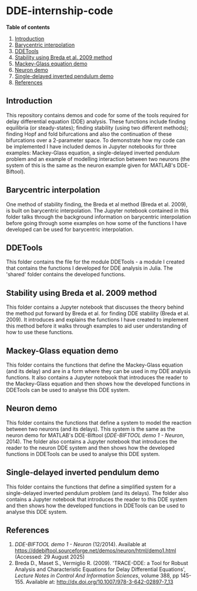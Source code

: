 # DDE-internship-code

**Table of contents**
1. [Introduction](#introduction)
2. [Barycentric interpolation](#barycentric-interpolation)
3. [DDETools](#DDETools)
4. [Stability using Breda et al. 2009 method](#stability-using-Breda-et-al.-2009-method)
5. [Mackey-Glass equation demo](#mackey-glass-equation-demo)
6. [Neuron demo](#neuron-demo)
7. [Single-delayed inverted pendulum demo](#single-delayed-inverted-pendulum-demo)
8. [References](#references)

## Introduction

This repository contains demos and code for some of the tools required for delay differential equation (DDE) analysis. These functions include finding equilibria (or steady-states); finding stability (using two different methods); finding Hopf and fold bifurcations and also the continuation of these bifurcations over a 2-parameter space. To demonstrate how my code can be implemented I have included demos in Jupyter notebooks for three examples: Mackey-Glass equation, a single-delayed inverted pendulum problem and an example of modelling interaction between two neurons (the system of this is the same as the neuron example given for MATLAB's DDE-Biftool).

## Barycentric interpolation

One method of stability finding, the Breda et al method (Breda et al. 2009), is built on barycentric interpolation. The Jupyter notebook contained in this folder talks through the background information on barycentric interpolation before going through some examples on how some of the functions I have developed can be used for barycentric interpolation.

## DDETools

This folder contains the file for the module DDETools - a module I created that contains the functions I developed for DDE analysis in Julia. The 'shared' folder contains the developed functions.

## Stability using Breda et al. 2009 method

This folder contains a Jupyter notebook that discusses the theory behind the method put forward by Breda et al. for finding DDE stability (Breda et al. 2009). It introduces and explains the functions I have created to implement this method before it walks through examples to aid user understanding of how to use these functions.

## Mackey-Glass equation demo

This folder contains the functions that define the Mackey-Glass equation (and its delay) and are in a form where they can be used in my DDE analysis functions. It also contains a Jupyter notebook that introduces the reader to the Mackey-Glass equation and then shows how the developed functions in DDETools can be used to analyse this DDE system.

## Neuron demo

This folder contains the functions that define a system to model the reaction between two neurons (and its delays). This system is the same as the neuron demo for MATLAB's DDE-Biftool (*DDE-BIFTOOL demo 1 - Neuron*, 2014). The folder also contains a Jupyter notebook that introduces the reader to the neuron DDE system and then shows how the developed functions in DDETools can be used to analyse this DDE system.

## Single-delayed inverted pendulum demo

This folder contains the functions that define a simplified system for a single-delayed inverted pendulum problem (and its delays). The folder also contains a Jupyter notebook that introduces the reader to this DDE system and then shows how the developed functions in DDETools can be used to analyse this DDE system.

## References

1. *DDE-BIFTOOL demo 1 - Neuron* (12/2014). Available at https://ddebiftool.sourceforge.net/demos/neuron/html/demo1.html (Accessed: 29 August 2025)
2. Breda D., Maset S., Vermiglio R. (2009). 'TRACE-DDE: a Tool for Robust Analysis and Characteristic Equations for Delay Differential Equations', *Lecture Notes in Control And Information Sciences*, volume 388, pp 145-155. Available at: http://dx.doi.org/10.1007/978-3-642-02897-7_13